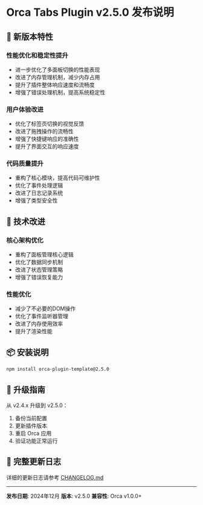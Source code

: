 # Orca Tabs Plugin v2.5.0 发布说明

## 🚀 新版本特性

### 性能优化和稳定性提升
- 进一步优化了多面板切换的性能表现
- 改进了内存管理机制，减少内存占用
- 提升了插件整体响应速度和流畅度
- 增强了错误处理机制，提高系统稳定性

### 用户体验改进
- 优化了标签页切换的视觉反馈
- 改进了拖拽操作的流畅性
- 增强了快捷键响应的准确性
- 提升了界面交互的响应速度

### 代码质量提升
- 重构了核心模块，提高代码可维护性
- 优化了事件处理逻辑
- 改进了日志记录系统
- 增强了类型安全性

## 🔧 技术改进

### 核心架构优化
- 重构了面板管理核心逻辑
- 优化了数据同步机制
- 改进了状态管理策略
- 增强了错误恢复能力

### 性能优化
- 减少了不必要的DOM操作
- 优化了事件监听器管理
- 改进了内存使用效率
- 提升了渲染性能

## 📦 安装说明

```bash
npm install orca-plugin-template@2.5.0
```

## 🔄 升级指南

从 v2.4.x 升级到 v2.5.0：
1. 备份当前配置
2. 更新插件版本
3. 重启 Orca 应用
4. 验证功能正常运行

## 📝 完整更新日志

详细的更新日志请参考 [CHANGELOG.md](../CHANGELOG.md)

---

**发布日期**: 2024年12月
**版本**: v2.5.0
**兼容性**: Orca v1.0.0+
